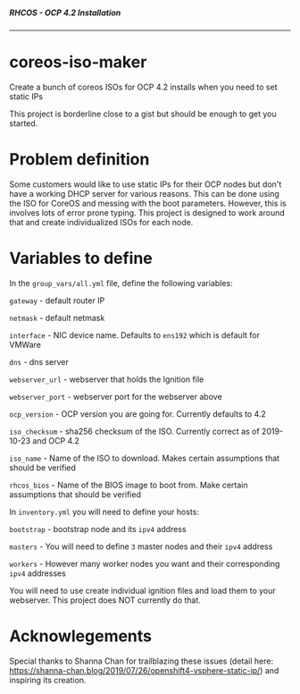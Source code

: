 #####  RHCOS - OCP 4.2 Installation #####
------------------------------------------
# coreos-iso-maker
Create a bunch of coreos ISOs for OCP 4.2 installs when you need to set static IPs

This project is borderline close to a gist but should be enough to get you started.

# Problem definition
Some customers would like to use static IPs for their OCP nodes but don't have a
working DHCP server for various reasons.  This can be done using the ISO for CoreOS
and messing with the boot parameters.  However, this is involves lots of error prone
typing.  This project is designed to work around that and create individualized ISOs
for each node.

# Variables to define
In the `group_vars/all.yml` file, define the following variables:

`gateway`  	- default router IP

`netmask`  	- default netmask

`interface` 	- NIC device name.  Defaults to `ens192` which is default for VMWare

`dns`		- dns server

`webserver_url` - webserver that holds the Ignition file

`webserver_port` - webserver port for the webserver above


`ocp_version` 	- OCP version you are going for.  Currently defaults to 4.2

`iso_checksum`	- sha256 checksum of the ISO.  Currently correct as of 2019-10-23 and OCP 4.2

`iso_name`	- Name of the ISO to download.  Makes certain assumptions that should be verified

`rhcos_bios`	- Name of the BIOS image to boot from.  Make certain assumptions that should be verified

In `inventory.yml` you will need to define your hosts:

`bootstrap`	- bootstrap node and its `ipv4` address

`masters`	- You will need to define `3` master nodes and their `ipv4` address

`workers`	- However many worker nodes you want and their corresponding `ipv4` addresses

You will need to use create individual ignition files and load them to your webserver.
This project does NOT currently do that.

# Acknowlegements
Special thanks to Shanna Chan for trailblazing these issues (detail 
here: https://shanna-chan.blog/2019/07/26/openshift4-vsphere-static-ip/) and inspiring its creation.
